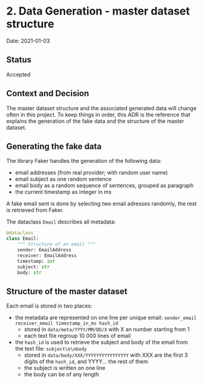 # 2. Data Generation - master dataset structure

Date: 2021-01-03

## Status

Accepted

## Context and Decision

The master dataset structure and the associated generated data will change often in this project. To keep things in order, this ADR is the reference that explains the generation of the fake data and the structure of the master dataset.

## Generating the fake data

The library Faker handles the generation of the following data:
* email addresses (from real provider; with random user name)
* email subject as one random sentence
* email body as a random sequence of sentences, grouped as paragraph
* the current timestamp as integer in ms

A fake email sent is done by selecting two email adresses randomly, the rest is retrieved from Faker.

The dataclass `Email` describes all metadata:
```python
@dataclass
class Email:
    """ Structure of an email """
    sender: EmailAddress
    receiver: EmailAddress
    timestamp: int
    subject: str
    body: str
```

## Structure of the master dataset

Each email is stored in two places:
* the metadata are represented on one line per unique email: `sender_email receiver_email timestamp_in_ms hash_id`
  * stored in `data/meta/YYYY/MM/DD/X` with X an number starting from 1
  * each text file regroup 10 000 lines of email
* the `hash_id` is used to retrieve the subject and body of the email from the text file: `subject\n\nbody`
  * stored in `data/body/XXX/YYYYYYYYYYYYYYYY` with XXX are the first 3 digits of the `hash_id`, and YYYY... the rest of them
  * the subject is written on one line
  * the body can be of any length
  
